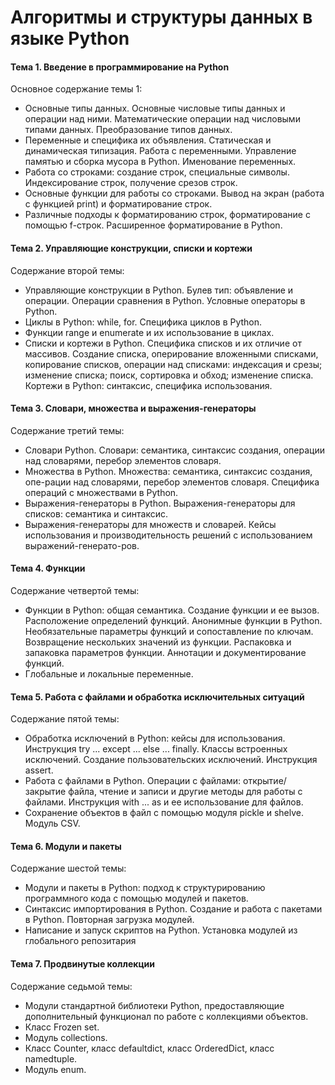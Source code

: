 # Алгоритмы и структуры данных в языке Python
#### Тема 1. Введение в программирование на Python
Основное содержание темы 1:

- Основные типы данных. Основные числовые типы данных и операции над ними. Математические операции над числовыми типами данных. Преобразование типов данных.
- Переменные и специфика их объявления. Статическая и динамическая типизация. Работа с переменными. Управление памятью и сборка мусора в Python. Именование переменных.
- Работа со строками: создание строк, специальные символы. Индексирование строк, получение срезов строк.
- Основные функции для работы со строками. Вывод на экран (работа с функцией print) и форматирование строк.
- Различные подходы к форматированию строк, форматирование с помощью f-строк. Расширенное форматирование в Python.


#### Тема 2. Управляющие конструкции, списки и кортежи
Содержание второй темы:

- Управляющие конструкции в Python. Булев тип: объявление и операции. Операции сравнения в Python. Условные операторы в Python.
- Циклы в Python: while, for. Специфика циклов в Python.
- Функции range и enumerate и их использование в циклах.
- Списки и кортежи в Python. Специфика списков и их отличие от массивов. Создание списка, оперирование вложенными списками, копирование списков, операции над списками: индексация и срезы; изменение списка; поиск, сортировка и обход; изменение списка. Кортежи в Python: синтаксис, специфика использования.


#### Тема 3. Словари, множества и выражения-генераторы
Содержание третий темы:

- Словари Python. Словари: семантика, синтаксис создания, операции над словарями, перебор элементов словаря.
- Множества в Python. Множества: семантика, синтаксис создания, опе-рации над словарями, перебор элементов словаря. Специфика операций с множествами в Python.
- Выражения-генераторы в Python. Выражения-генераторы для списков: семантика и синтаксис.
- Выражения-генераторы для множеств и словарей. Кейсы использования и производительность решений с использованием выражений-генерато-ров.

#### Тема 4. Функции
Содержание четвертой темы:

- Функции в Python: общая семантика. Создание функции и ее вызов. Расположение определений функций. Анонимные функции в Python. Необязательные параметры функций и сопоставление по ключам. Возвращение нескольких значений из функции. Распаковка и запаковка параметров функции. Аннотации и документирование функций.
- Глобальные и локальные переменные.

#### Тема 5. Работа с файлами и обработка исключительных ситуаций
Содержание пятой темы:

- Обработка исключений в Python: кейсы для использования. Инструкция try ... except ... else ... finally. Классы встроенных исключений. Создание пользовательских исключений. Инструкция assert.
- Работа с файлами в Python. Операции с файлами: открытие/закрытие файла, чтение и записи и другие методы для работы с файлами. Инструкция with ... as и ее использование для файлов.
- Сохранение объектов в файл с помощью модуля pickle и shelve. Модуль CSV.


#### Тема 6. Модули и пакеты
Содержание шестой темы:

- Модули и пакеты в Python: подход к структурированию программного кода с помощью модулей и пакетов.
- Синтаксис импортирования в Python. Создание и работа с пакетами в Python. Повторная загрузка модулей.
- Написание и запуск скриптов на Python. Установка модулей из глобального репозитария

#### Тема 7. Продвинутые коллекции
Содержание седьмой темы:

- Модули стандартной библиотеки Python, предоставляющие дополнительный функционал по работе с коллекциями объектов.
- Класс Frozen set.
- Модуль collections.
- Класс Counter, класс defaultdict, класс OrderedDict, класс namedtuple.
- Модуль enum.